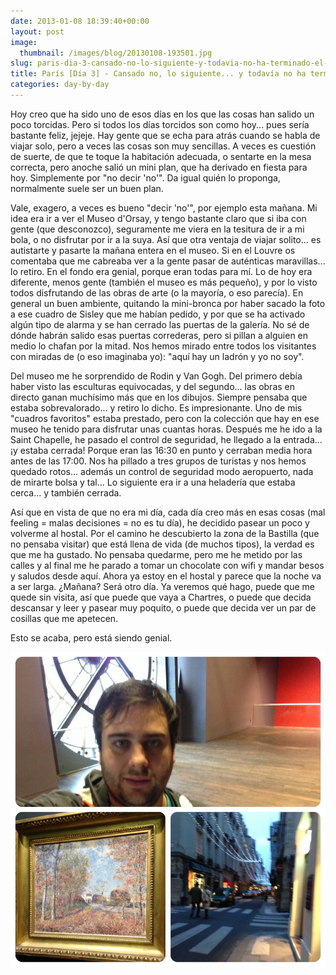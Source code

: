 ```yaml
---
date: 2013-01-08 18:39:40+00:00
layout: post
image:
  thumbnail: /images/blog/20130108-193501.jpg
slug: paris-dia-3-cansado-no-lo-siguiente-y-todavia-no-ha-terminado-el-dia
title: París [Día 3] - Cansado no, lo siguiente... y todavía no ha terminado el día
categories: day-by-day
---
```


Hoy creo que ha sido uno de esos días en los que las cosas han salido un poco torcidas. Pero si todos los días torcidos son como hoy... pues sería bastante feliz, jejeje. Hay gente que se echa para atrás cuando se habla de viajar solo, pero a veces las cosas son muy sencillas. A veces es cuestión de suerte, de que te toque la habitación adecuada, o sentarte en la mesa correcta, pero anoche salió un mini plan, que ha derivado en fiesta para hoy. Simplemente por "no decir 'no'". Da igual quién lo proponga, normalmente suele ser un buen plan.

Vale, exagero, a veces es bueno "decir 'no'", por ejemplo esta mañana. Mi idea era ir a ver el Museo d'Orsay, y tengo bastante claro que si iba con gente (que desconozco), seguramente me viera en la tesitura de ir a mi bola, o no disfrutar por ir a la suya. Así que otra ventaja de viajar solito... es autistarte y pasarte la mañana entera en el museo. Si en el Louvre os comentaba que me cabreaba ver a la gente pasar de auténticas maravillas... lo retiro. En el fondo era genial, porque eran todas para mí. Lo de hoy era diferente, menos gente (también el museo es más pequeño), y por lo visto todos disfrutando de las obras de arte (o la mayoría, o eso parecía). En general un buen ambiente, quitando la mini-bronca por haber sacado la foto a ese cuadro de Sisley que me habían pedido, y por que se ha activado algún tipo de alarma y se han cerrado las puertas de la galería. No sé de dónde habrán salido esas puertas correderas, pero si pillan a alguien en medio lo chafan por la mitad. Nos hemos mirado entre todos los visitantes con miradas de (o eso imaginaba yo): "aquí hay un ladrón y yo no soy".

Del museo me he sorprendido de Rodin y Van Gogh. Del primero debía haber visto las esculturas equivocadas, y del segundo... las obras en directo ganan muchísimo más que en los dibujos. Siempre pensaba que estaba sobrevalorado... y retiro lo dicho. Es impresionante. Uno de mis "cuadros favoritos" estaba prestado, pero con la colección que hay en ese museo he tenido para disfrutar unas cuantas horas. Después me he ido a la Saint Chapelle, he pasado el control de seguridad, he llegado a la entrada... ¡y estaba cerrada! Porque eran las 16:30 en punto y cerraban media hora antes de las 17:00. Nos ha pillado a tres grupos de turistas y nos hemos quedado rotos... además un control de seguridad modo aeropuerto, nada de mirarte bolsa y tal... Lo siguiente era ir a una heladería que estaba cerca... y también cerrada.

Así que en vista de que no era mi día, cada día creo más en esas cosas (mal feeling = malas decisiones = no es tu día), he decidido pasear un poco y volverme al hostal. Por el camino he descubierto la zona de la Bastilla (que no pensaba visitar) que está llena de vida (de muchos tipos), la verdad es que me ha gustado. No pensaba quedarme, pero me he metido por las calles y al final me he parado a tomar un chocolate con wifi y mandar besos y saludos desde aquí. Ahora ya estoy en el hostal y parece que la noche va a ser larga. ¿Mañana? Será otro día. Ya veremos qué hago, puede que me quede sin visita, así que puede que vaya a Chartres, o puede que decida descansar y leer y pasear muy poquito, o puede que decida ver un par de cosillas que me apetecen.

Esto se acaba, pero está siendo genial.

[![20130108-193501.jpg](/images/blog/20130108-193501.jpg)](/images/blog/20130108-193501.jpg)
